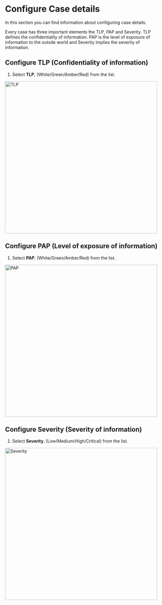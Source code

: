 # Configure Case details

In this section you can find information about configuring case details. 

Every case has three important elements the TLP, PAP and Severity. 
TLP defines the confidentiality of information. PAP is the level of exposure of information to the outsde world and Severity implies the severity of information. 

## Configure TLP (Confidentiality of information)

1. Select **TLP**, (White/Green/Amber/Red) from the list.

<img src="../images/configure-tlp.png" alt="TLP" width="500" height="500"/>


## Configure PAP (Level of exposure of information)

1. Select **PAP**, (White/Green/Amber/Red) from the list.

<img src="../images/configure-pap.png" alt="PAP" width="500" height="500"/>


## Configure Severity (Severity of information)

1. Select **Severity**, (Low/Medium/High/Critical) from the list.

<img src="../images/configure-severity.png" alt="Severity" width="500" height="500"/>